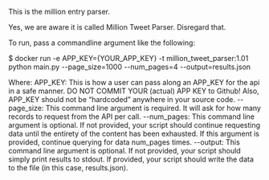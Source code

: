 This is the million entry parser.

Yes, we are aware it is called Million Tweet Parser. Disregard that. 

To run, pass a commandline argument like the following:

$ docker run -e APP_KEY={YOUR_APP_KEY} -t million_tweet_parser:1.01 python main.py --page_size=1000 --num_pages=4 --output=results.json

Where:
APP_KEY: This is how a user can pass along an APP_KEY for the api in a safe manner. DO NOT COMMIT YOUR (actual) APP KEY to Github! Also, APP_KEY should not be “hardcoded” anywhere in your source code.
--page_size: This command line argument is required. It will ask for how many records to request from the API per call.
--num_pages: This command line argument is optional. If not provided, your script should continue requesting data until the entirety of the content has been exhausted. If this argument is provided, continue querying for data num_pages times.
--output: This command line argument is optional. If not provided, your script should simply print results to stdout. If provided, your script should write the data to the file (in this case, results.json).


 
